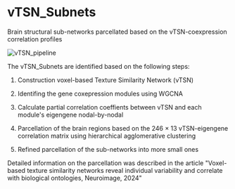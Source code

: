 # vTSN_Subnets
Brain structural sub-networks parcellated based on the vTSN-coexpression correlation profiles

![vTSN_pipeline](https://github.com/BrainWanderLab/vTSN_Subnets/assets/107779317/43a601eb-c313-4885-a016-efee05561b22)


The vTSN_Subnets are identified based on the following steps:

1. Construction voxel-based Texture Similarity Network (vTSN)

2. Identifing the gene coxepression modules using WGCNA

3. Calculate partial correlation coeffients between vTSN and each module's eigengene nodal-by-nodal

4. Parcellation of the brain regions based on the 246 × 13 vTSN-eigengene correlation matrix using hierarchical agglomerative clustering

5. Refined parcellation of the sub-networks into more small ones

Detailed information on the parcellation was described in the article "Voxel-based texture similarity networks reveal individual variability and correlate with biological ontologies, Neuroimage, 2024"

